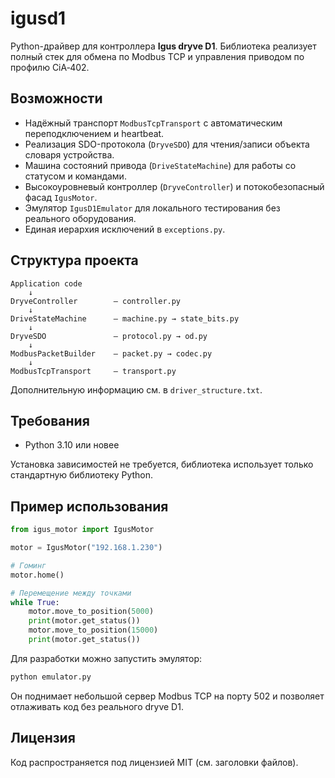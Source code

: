 # igusd1

Python-драйвер для контроллера **Igus dryve D1**. Библиотека реализует полный стек для обмена по Modbus TCP и управления приводом по профилю CiA‑402.

## Возможности

- Надёжный транспорт `ModbusTcpTransport` с автоматическим переподключением и heartbeat.
- Реализация SDO-протокола (`DryveSDO`) для чтения/записи объекта словаря устройства.
- Машина состояний привода (`DriveStateMachine`) для работы со статусом и командами.
- Высокоуровневый контроллер (`DryveController`) и потокобезопасный фасад `IgusMotor`.
- Эмулятор `IgusD1Emulator` для локального тестирования без реального оборудования.
- Единая иерархия исключений в `exceptions.py`.

## Структура проекта

```
Application code
    ↓
DryveController        — controller.py
    ↓
DriveStateMachine      — machine.py → state_bits.py
    ↓
DryveSDO               — protocol.py → od.py
    ↓
ModbusPacketBuilder    — packet.py → codec.py
    ↓
ModbusTcpTransport     — transport.py
```

Дополнительную информацию см. в `driver_structure.txt`.

## Требования

- Python 3.10 или новее

Установка зависимостей не требуется, библиотека использует только стандартную библиотеку Python.

## Пример использования

```python
from igus_motor import IgusMotor

motor = IgusMotor("192.168.1.230")

# Гоминг
motor.home()

# Перемещение между точками
while True:
    motor.move_to_position(5000)
    print(motor.get_status())
    motor.move_to_position(15000)
    print(motor.get_status())
```

Для разработки можно запустить эмулятор:

```bash
python emulator.py
```

Он поднимает небольшой сервер Modbus TCP на порту 502 и позволяет отлаживать код без реального dryve D1.

## Лицензия

Код распространяется под лицензией MIT (см. заголовки файлов).

